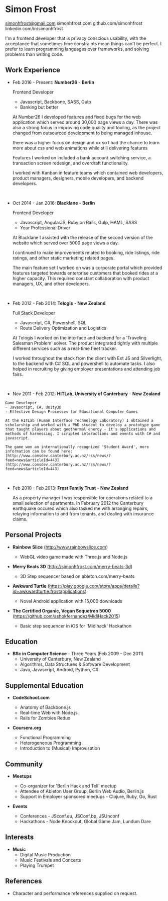 Simon Frost
=

simonhfrost@gmail.com
simonhfrost.com
github.com/simonhfrost
linkedin.com/in/simonhfrost

I'm a frontend developer that is privacy conscious usability,  with the acceptance that sometimes time constraints mean things can't be perfect. I prefer to learn programming languages over frameworks, and solving problems than writing code.

Work Experience
-

*  Feb 2016 - Present: **Number26** - **Berlin**

	Frontend Developer
	- Javascript, Backbone, SASS, Gulp
	- Banking but better

	At Number26 I developed features and fixed bugs for the web application which served around 30,000 page views a day. There was also a strong focus in improving code quality and tooling, as the project changed from outsourced development to being managed inhouse. 
	
	there was a higher focus on design and ux so I had the chance to learn more about css and web animations while still delivering features

	Features I worked on included a bank account switching service, a transaction screen redesign, and overdraft functionality.

	I worked with Kanban in feature teams which contained web developers, product managers, designers, mobile developers, and backend developers.

&nbsp;

*  Oct 2014 - Jan 2016: **Blacklane** - **Berlin**

    Frontend Developer
    - Javascript, AngularJS, Ruby on Rails, Gulp, HAML, SASS
    - Your Professional Driver

	At Blacklane I assisted with the release of the second version of the website which served over 5000 page views a day.

	I continued to make improvements related to booking, ride listings, ride ratings, and other static marketing related pages.

	The main feature set I worked on was a corporate portal which provided features targeted towards enterprise customers that booked rides at a higher capacity. This required constant collaboration with product managers, UX, and other developers.

&nbsp;

*   Feb 2012 - Feb 2014: **Telogis** - **New Zealand**

    Full Stack Developer
    - Javascript, C#, Powershell, SQL
    - Route Delivery Optimization and Logistics

    At Telogis I worked on the interface and backend for a 'Traveling Salesman Problem' solver. The product integrated tightly with multiple different services such as a real-time fleet tracker.

    I worked throughout the stack from the client with Ext JS and Silverlight, to the backend with C# SQL and powershell to automate tasks. I also helped in recruiting by giving employer presentations and attending job fairs.

&nbsp;

* 	 Nov 2011 - Feb 2012: **HITLab, University of Canterbury** - **New Zealand**

    Game Developer
    - Javascript, C#, Unity3D
    - Effective Design Processes for Educational Computer Games

    At the HITLab (Human Interface Technology Laboratory) I obtained a scholarship and worked with a PhD student to develop a prototype game that taught players about geothermal energy - it's applications and methods of harnessing. I scripted interactions and events with C# and javascript.

    The game won an internationally recognized 'Student Award', more information can be found here: [http://www.comsdev.canterbury.ac.nz/rss/news/?feed=news&articleId=443](http://www.comsdev.canterbury.ac.nz/rss/news/?feed=news&articleId=443)

&nbsp;

*   Feb 2010 - Feb 2013: **Frost Family Trust** - **New Zealand**


    As a property manager I was responsible for operations related to a small selection of apartments. In February 2012 the Canterbury earthquake occured which also tasked me with arranging repairs, relaying information to and from tenants, and dealing with insurance claims.


Personal Projects
-

*   **Rainbow Slice** (http://www.rainbowslice.com)
    - WebGL video game made with Three.js and Node.js

*   **Merry Beats 3D** (http://simonhfrost.com/merry-beats-3d)
    - 3D Step sequencer based on ableton.com/merry-beats

*   **Awkward Turtle** (https://play.google.com/store/apps/details?id=awkwardturtle.frostapplications)
    - Novel Android application with 15,000 downloads

*   **The Certified Organic, Vegan Sequetron 5000** (https://github.com/ashokfernandez/MidiHack2015)
    - Basic step sequencer in iOS for 'Midihack' Hackathon


Education
-

*   **BSc in Computer Science** - Three Years (Feb 2009 - Dec 2011)
    - University of Canterbury, New Zealand
    - Algorithms, Data Structures & Software Development
    - Java, Javascript, Android, Python, C#

Supplemental Education
-

*   **CodeSchool.com**
    - Anatomy of Backbone.js
    - Real-time Web with Node.js
    - Rails for Zombies Redux

*   **Coursera.org**
    - Functional Programming
    - Heterogeneous Programming
    - Introduction to (Musical) Improvisation

Community
-

* **Meetups**
	- Co-organizer for 'Berlin Hack and Tell' meetup
	- Attendee of Ableton User Group, Berlin Web Audio, Berlin.js
	- Support in Employer sponsored meetups - Clojure, Ruby, Go, Rust

* **Events**
	- Conferences - JSconf.eu, JSConf.bp, JSUnconf
	- Hackathons - Node Knockout, Global Game Jam, Lundum Dare

Interests
-

*   **Music**
    - Digital Music Production
    - Music Festivals and Concerts
    - Playing Trumpet

References
-

*   Character and performance references supplied on request.
